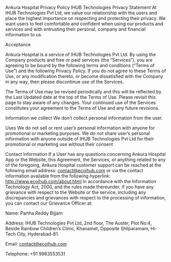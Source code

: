 
Ankura Hospital Privacy Policy IHUB Technologies Privacy Statement At IHUB Technologies Pvt Ltd, we value our relationship with the users and place the highest importance on respecting and protecting their privacy. We want users to feel comfortable and confident when using our products and services and with entrusting their personal, company and financial information to us.

Acceptance

Ankura Hospital is a service of IHUB Technologies Pvt Ltd. By using the Company products and free or paid services (the “Services”), you are agreeing to be bound by the following terms and conditions (“Terms of Use”) and the following Privacy Policy. If you do not agree to these Terms of Use, or any modification thereto, or become dissatisfied with the Company in any way, then please discontinue use of the Services.

The Terms of Use may be revised periodically and this will be reflected by the Last Updated date at the top of the Terms of Use. Please revisit this page to stay aware of any changes. Your continued use of the Services constitutes your agreement to the Terms of Use and any future revisions.

Information we collect We don’t collect personal information from the user.

Uses We do not sell or rent user’s personal information with anyone for promotional or marketing purposes. We do not share user’s personal information with anyone outside of IHUB Technologies Pvt Ltd for their promotional or marketing use without their consent

Contact Information If a User has any questions concerning Ankura Hospital App or the Website, this Agreement, the Services, or anything related to any of the foregoing, Ankura Hospital customer support can be reached at the following email address: contact@ecoihub.com or via the contact information available from the following hyperlink: http://www.ecoihub.com/about.html In accordance with the Information Technology Act, 2000, and the rules made thereunder, if you have any grievance with respect to the Website or the service, including any discrepancies and grievances with respect to the processing of information, you can contact our Grievance Officer at:

Name: Partha Reddy Bijjam

Address: IHUB Technologies Pvt Ltd, 2nd floor, The Auster, Plot No:4, Beside Rainbow Children’s Clinic, Khanamet, Opposite Shilparamam, Hi-Tech City, Hyderabad-81.

Email: contact@ecoihub.com

Telephone: +91 9963553531

